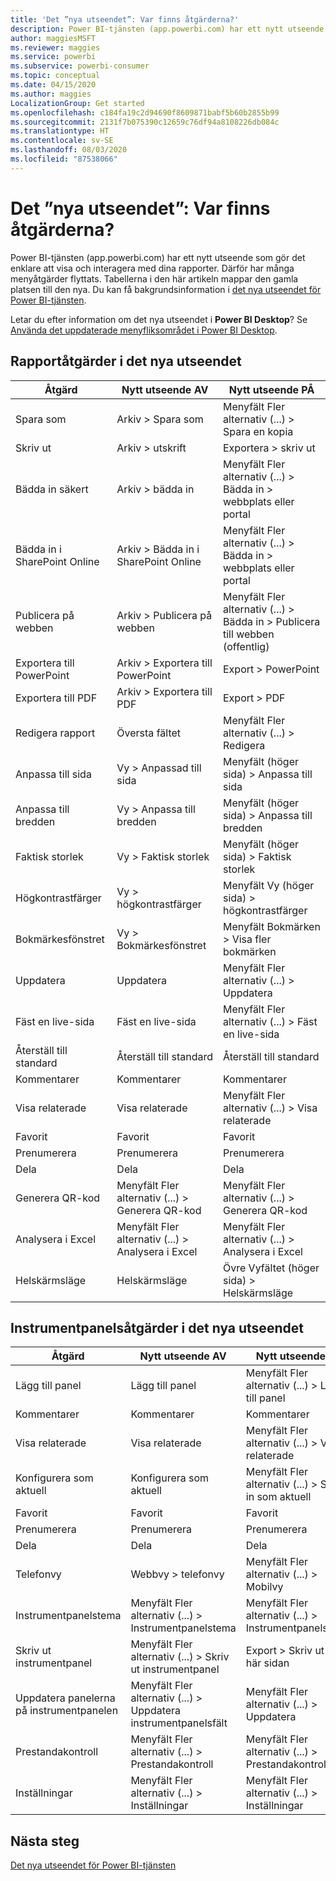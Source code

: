 ```yaml
---
title: 'Det ”nya utseendet”: Var finns åtgärderna?'
description: Power BI-tjänsten (app.powerbi.com) har ett nytt utseende och flera åtgärder har flyttat. Den här artikeln innehåller tabeller som mappar de gamla platserna till de nya.
author: maggiesMSFT
ms.reviewer: maggies
ms.service: powerbi
ms.subservice: powerbi-consumer
ms.topic: conceptual
ms.date: 04/15/2020
ms.author: maggies
LocalizationGroup: Get started
ms.openlocfilehash: c184fa19c2d94690f8609871babf5b60b2855b99
ms.sourcegitcommit: 2131f7b075390c12659c76df94a8108226db084c
ms.translationtype: HT
ms.contentlocale: sv-SE
ms.lasthandoff: 08/03/2020
ms.locfileid: "87538066"
---
```

# <a name="the-new-look-where-did-the-actions-go"></a>Det ”nya utseendet”: Var finns åtgärderna?

Power BI-tjänsten (app.powerbi.com) har ett nytt utseende som gör det enklare att visa och interagera med dina rapporter. Därför har många menyåtgärder flyttats. Tabellerna i den här artikeln mappar den gamla platsen till den nya. Du kan få bakgrundsinformation i [det nya utseendet för Power BI-tjänsten](service-new-look.md).

Letar du efter information om det nya utseendet i **Power BI Desktop**? Se [Använda det uppdaterade menyfliksområdet i Power BI Desktop](../create-reports/desktop-ribbon.md).

## <a name="report-actions-in-the-new-look"></a>Rapportåtgärder i det nya utseendet

|Åtgärd  |Nytt utseende AV  |Nytt utseende PÅ  |
|---------|---------|---------|
| Spara som | Arkiv > Spara som  | Menyfält Fler alternativ (...) > Spara en kopia |
| Skriv ut | Arkiv > utskrift | Exportera > skriv ut |
| Bädda in säkert | Arkiv > bädda in | Menyfält Fler alternativ (...) > Bädda in > webbplats eller portal |
| Bädda in i SharePoint Online | Arkiv > Bädda in i SharePoint Online | Menyfält Fler alternativ (...) > Bädda in > webbplats eller portal |
| Publicera på webben | Arkiv > Publicera på webben | Menyfält Fler alternativ (...) > Bädda in > Publicera till webben (offentlig) |
| Exportera till PowerPoint | Arkiv > Exportera till PowerPoint | Export > PowerPoint |
| Exportera till PDF | Arkiv > Exportera till PDF | Export > PDF |
|Redigera rapport  | Översta fältet   | Menyfält Fler alternativ (...) > Redigera |
| Anpassa till sida | Vy > Anpassad till sida | Menyfält (höger sida) > Anpassa till sida |
| Anpassa till bredden | Vy > Anpassa till bredden | Menyfält (höger sida) > Anpassa till bredden |
| Faktisk storlek | Vy > Faktisk storlek | Menyfält (höger sida) > Faktisk storlek |
| Högkontrastfärger | Vy > högkontrastfärger | Menyfält Vy (höger sida) > högkontrastfärger |
| Bokmärkesfönstret | Vy > Bokmärkesfönstret |  Menyfält Bokmärken > Visa fler bokmärken |
| Uppdatera | Uppdatera | Menyfält Fler alternativ (...) > Uppdatera |
| Fäst en live-sida | Fäst en live-sida | Menyfält Fler alternativ (...) > Fäst en live-sida |
| Återställ till standard | Återställ till standard | Återställ till standard |
| Kommentarer | Kommentarer | Kommentarer |
| Visa relaterade | Visa relaterade | Menyfält Fler alternativ (...) > Visa relaterade |
| Favorit | Favorit | Favorit |
| Prenumerera | Prenumerera |Prenumerera |
| Dela | Dela | Dela |
| Generera QR-kod | Menyfält Fler alternativ (...) > Generera QR-kod | Menyfält Fler alternativ (...) > Generera QR-kod |
| Analysera i Excel | Menyfält Fler alternativ (...) > Analysera i Excel | Menyfält Fler alternativ (...) > Analysera i Excel |
| Helskärmsläge | Helskärmsläge | Övre Vyfältet (höger sida) > Helskärmsläge |

## <a name="dashboard-actions-in-the-new-look"></a>Instrumentpanelsåtgärder i det nya utseendet

|Åtgärd  |Nytt utseende AV  |Nytt utseende PÅ  |
|---------|---------|---------|
| Lägg till panel | Lägg till panel | Menyfält Fler alternativ (...) > Lägg till panel |
| Kommentarer | Kommentarer | Kommentarer |
| Visa relaterade | Visa relaterade | Menyfält Fler alternativ (...) > Visa relaterade |
| Konfigurera som aktuell | Konfigurera som aktuell| Menyfält Fler alternativ (...) > Ställ in som aktuell|
| Favorit | Favorit | Favorit |
| Prenumerera | Prenumerera |Prenumerera |
| Dela | Dela | Dela |
| Telefonvy | Webbvy > telefonvy | Menyfält Fler alternativ (...) > Mobilvy |
| Instrumentpanelstema | Menyfält Fler alternativ (...) > Instrumentpanelstema | Menyfält Fler alternativ (...) > Instrumentpanelstema |
| Skriv ut instrumentpanel | Menyfält Fler alternativ (...) > Skriv ut instrumentpanel | Export > Skriv ut den här sidan |
| Uppdatera panelerna på instrumentpanelen | Menyfält Fler alternativ (...) > Uppdatera instrumentpanelsfält | Menyfält Fler alternativ (...) > Uppdatera |
| Prestandakontroll | Menyfält Fler alternativ (...) > Prestandakontroll | Menyfält Fler alternativ (...) > Prestandakontroll |
| Inställningar | Menyfält Fler alternativ (...) > Inställningar | Menyfält Fler alternativ (...) > Inställningar |

## <a name="next-steps"></a>Nästa steg

[Det nya utseendet för Power BI-tjänsten](service-new-look.md)
